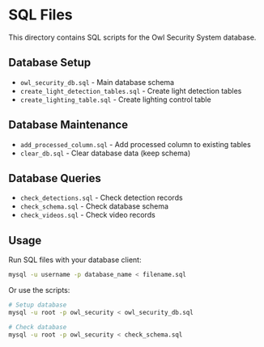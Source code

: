 # SQL Files

This directory contains SQL scripts for the Owl Security System database.

## Database Setup
- `owl_security_db.sql` - Main database schema
- `create_light_detection_tables.sql` - Create light detection tables
- `create_lighting_table.sql` - Create lighting control table

## Database Maintenance
- `add_processed_column.sql` - Add processed column to existing tables
- `clear_db.sql` - Clear database data (keep schema)

## Database Queries
- `check_detections.sql` - Check detection records
- `check_schema.sql` - Check database schema
- `check_videos.sql` - Check video records

## Usage

Run SQL files with your database client:
```bash
mysql -u username -p database_name < filename.sql
```

Or use the scripts:
```bash
# Setup database
mysql -u root -p owl_security < owl_security_db.sql

# Check database
mysql -u root -p owl_security < check_schema.sql
``` 